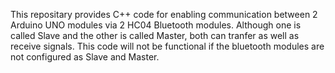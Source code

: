 This repositary provides C++ code for enabling communication between 2 Arduino UNO modules via 2 HC04 Bluetooth modules. Although one is called Slave and the other is called Master, both can tranfer as well as receive signals. This code will not be functional if the bluetooth modules are not configured as Slave and Master.
